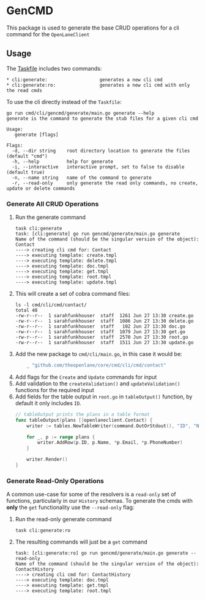 # GenCMD

This package is used to generate the base CRUD operations for a cli command for the `OpenLaneClient`

## Usage

The [Taskfile](Taskfile.yaml) includes two commands:

```
* cli:generate:                   generates a new cli cmd
* cli:generate:ro:                generates a new cli cmd with only the read cmds
```

To use the cli directly instead of the `Taskfile`:

```
go run cmd/cli/gencmd/generate/main.go generate --help
generate is the command to generate the stub files for a given cli cmd

Usage:
   generate [flags]

Flags:
  -d, --dir string    root directory location to generate the files (default "cmd")
  -h, --help          help for generate
  -i, --interactive   interactive prompt, set to false to disable (default true)
  -n, --name string   name of the command to generate
  -r, --read-only     only generate the read only commands, no create, update or delete commands
 ```

### Generate All CRUD Operations

1. Run the generate command
    ```
    task cli:generate
    task: [cli:generate] go run gencmd/generate/main.go generate
    Name of the command (should be the singular version of the object): Contact
    ----> creating cli cmd for: Contact
    ----> executing template: create.tmpl
    ----> executing template: delete.tmpl
    ----> executing template: doc.tmpl
    ----> executing template: get.tmpl
    ----> executing template: root.tmpl
    ----> executing template: update.tmpl
    ```
1. This will create a set of cobra command files:
    ```
    ls -l cmd/cli/cmd/contact/
    total 48
    -rw-r--r--  1 sarahfunkhouser  staff  1261 Jun 27 13:30 create.go
    -rw-r--r--  1 sarahfunkhouser  staff  1086 Jun 27 13:30 delete.go
    -rw-r--r--  1 sarahfunkhouser  staff   102 Jun 27 13:30 doc.go
    -rw-r--r--  1 sarahfunkhouser  staff  1079 Jun 27 13:30 get.go
    -rw-r--r--  1 sarahfunkhouser  staff  2570 Jun 27 13:30 root.go
    -rw-r--r--  1 sarahfunkhouser  staff  1511 Jun 27 13:30 update.go
    ```
1. Add the new package to `cmd/cli/main.go`, in this case it would be:
    ```go
    	_ "github.com/theopenlane/core/cmd/cli/cmd/contact"
    ```
1. Add flags for the `Create` and `Update` commands for input
1. Add validation to the `createValidation()` and `updateValidation()` functions for the required input
1. Add fields for the table output in `root.go` in `tableOutput()` function, by default it only includes `ID`.
    ```go
    // tableOutput prints the plans in a table format
    func tableOutput(plans []openlaneclient.Contact) {
        writer := tables.NewTableWriter(command.OutOrStdout(), "ID", "Name", "Email", "PhoneNumber")

        for _, p := range plans {
            writer.AddRow(p.ID, p.Name, *p.Email, *p.PhoneNumber)
        }

        writer.Render()
    }
    ```

### Generate Read-Only Operations

A common use-case for some of the resolvers is a `read-only` set of functions, particularly in our `History` schemas. To generate the cmds with **only** the `get` functionality use the `--read-only` flag:

1. Run the read-only generate command
    ```
    task cli:generate:ro
    ```
1. The resulting commands will just be a `get` command
    ```
    task: [cli:generate:ro] go run gencmd/generate/main.go generate --read-only
    Name of the command (should be the singular version of the object): ContactHistory
    ----> creating cli cmd for: ContactHistory
    ----> executing template: doc.tmpl
    ----> executing template: get.tmpl
    ----> executing template: root.tmpl
    ```